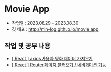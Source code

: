# Movie App

- 작업일 : 2023.08.29 - 2023.08.30
- 깃 배포 : <a href="http://min-log.github.io/movie_app">http://min-log.github.io/movie_app</a>

## 작업 및 공부 내용

- <a href="https://jimin-log.tistory.com/169">[ React ] axios 사용과 영화 데이터 가져오기</a>
- <a href="https://jimin-log.tistory.com/170">[ React ] Router 페이지 불러오기 / 네비게이션 기능</a>
